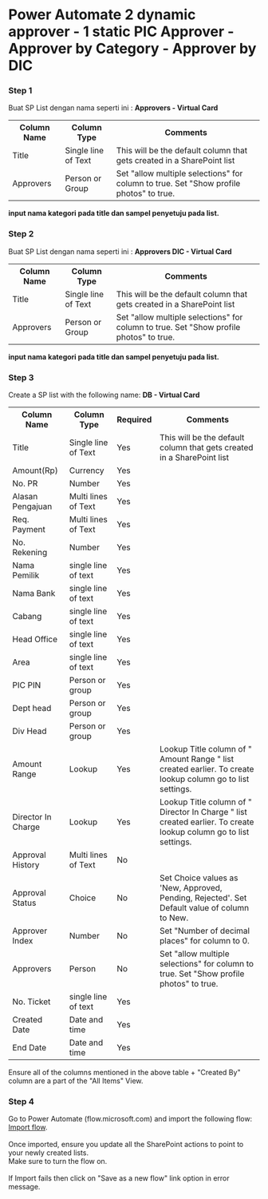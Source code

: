 

# Power Automate 2 dynamic approver - 1 static PIC Approver - Approver by Category - Approver by DIC
### Step 1
Buat SP List dengan nama seperti ini : **Approvers - Virtual Card**

<table>
  <th>Column Name</th>  <th>Column Type</th>  <th>Comments</th> 
  <tr> <td>Title</td>  <td>Single line of Text</td> <td>This will be the default column that gets created in a SharePoint list</td> </tr>
  <tr> <td>Approvers</td>  <td>Person or Group</td> <td> Set "allow multiple selections" for column to true. Set "Show profile photos" to true.</td> </tr>
</table>

**input nama kategori pada title dan sampel penyetuju pada list.** <br> 

### Step 2
Buat SP List dengan nama seperti ini : **Approvers DIC - Virtual Card**

<table>
  <th>Column Name</th>  <th>Column Type</th>  <th>Comments</th> 
  <tr> <td>Title</td>  <td>Single line of Text</td> <td>This will be the default column that gets created in a SharePoint list</td> </tr>
  <tr> <td>Approvers</td>  <td>Person or Group</td> <td> Set "allow multiple selections" for column to true. Set "Show profile photos" to true.</td> </tr>
</table>

**input nama kategori pada title dan sampel penyetuju pada list.** <br> 




### Step 3
Create a SP list with the following name: **DB - Virtual Card**

<table>
  <th>Column Name</th>  <th>Column Type</th>    <th>Required</th> <th>Comments</th> 
  <tr> <td>Title</td>  <td>Single line of Text</td> <td>Yes</td><td>This will be the default column that gets created in a SharePoint list</td> </tr>
<tr> <td>Amount(Rp)</td>  <td>Currency</td> <td>Yes</td><td>  </td> </tr>
<tr> <td>No. PR</td>  <td>Number</td> <td>Yes</td><td>  </td> </tr>
<tr> <td>Alasan Pengajuan</td>  <td>Multi lines of Text</td> <td>Yes</td><td>  </td> </tr> 
<tr> <td>Req. Payment</td>  <td>Multi lines of Text</td> <td>Yes</td><td>  </td> </tr>  
<tr> <td>No. Rekening</td>  <td>Number</td> <td>Yes</td><td>  </td> </tr>
<tr> <td>Nama Pemilik</td>  <td>single line of text</td> <td>Yes</td><td>  </td> </tr>
<tr> <td>Nama Bank</td>  <td>single line of text</td> <td>Yes</td><td>  </td> </tr>
<tr> <td>Cabang</td>  <td>single line of text</td> <td>Yes</td><td>  </td> </tr>
<tr> <td>Head Office</td>  <td>single line of text</td> <td>Yes</td><td>  </td> </tr>
<tr> <td>Area</td>  <td>single line of text</td> <td>Yes</td><td>  </td> </tr>
<tr> <td>PIC PIN</td>  <td>Person or group</td> <td>Yes</td><td>  </td> </tr>
<tr> <td>Dept head</td>  <td>Person or group</td> <td>Yes</td><td>  </td> </tr>
<tr> <td>Div Head</td>  <td>Person or group</td> <td>Yes</td><td>  </td> </tr>
<tr> <td> Amount Range </td>  <td>Lookup</td><td>Yes</td> <td> Lookup Title column of " Amount Range " list created earlier. To create lookup column go to list settings.  </td> </tr>
<tr> <td> Director In Charge </td>  <td>Lookup</td><td>Yes</td> <td> Lookup Title column of " Director In Charge " list created earlier. To create lookup column go to list settings.  </td> </tr>
<tr> <td>Approval History</td>  <td>Multi lines of Text</td><td>No</td>  <td>  </td> </tr>
<tr> <td>Approval Status</td>  <td>Choice</td><td>No</td> <td> Set Choice values as 'New, Approved, Pending, Rejected'. Set Default value of column to New. </td> </tr>
<tr> <td>Approver Index</td>  <td>Number</td> <td>No</td> <td> Set "Number of decimal places" for column to 0. </td> </tr>
<tr> <td>Approvers</td>  <td>Person</td> <td>No</td> <td> Set "allow multiple selections" for column to true. Set "Show profile photos" to true. </td> </tr>
<tr> <td>No. Ticket</td>  <td>single line of text</td> <td>Yes</td><td>  </td> </tr>
<tr> <td>Created Date</td>  <td>Date and time</td> <td>Yes</td><td>  </td> </tr>
<tr> <td>End Date</td>  <td>Date and time</td> <td>Yes</td><td>  </td> </tr>
</table>

Ensure all of the columns mentioned in the above table + "Created By" column are a part of the "All Items" View.


### Step 4
Go to Power Automate (flow.microsoft.com) and import the following flow:<br> 
[Import flow](https://github.com/xuburjaya2/PowerAutomateApprovalSequential-MultiApprovers/blob/master/Flow%20Approval/Approval%20sequential%20with%20Formsharepointlist-email-attachment.zip). <br> <br>
Once imported, ensure you update all the SharePoint actions to point to your newly created lists.  <br> 
Make sure to turn the flow on.<br><br>
If Import fails then click on "Save as a new flow" link option in error message.
